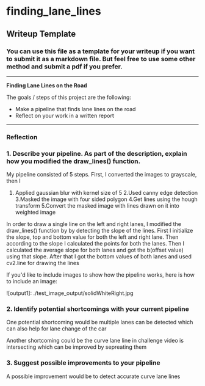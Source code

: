 # finding_lane_lines

## Writeup Template

### You can use this file as a template for your writeup if you want to submit it as a markdown file. But feel free to use some other method and submit a pdf if you prefer.

---

**Finding Lane Lines on the Road**

The goals / steps of this project are the following:
* Make a pipeline that finds lane lines on the road
* Reflect on your work in a written report


[//]: # (Image References)

[image1]: ./examples/grayscale.jpg "Grayscale"

---

### Reflection

### 1. Describe your pipeline. As part of the description, explain how you modified the draw_lines() function.

My pipeline consisted of 5 steps. First, I converted the images to grayscale, then I
  1. Applied gaussian blur with kernel size of 5
  2.Used canny edge detection
  3.Masked the image with four sided polygon
  4.Get lines using the hough transform
  5.Convert the masked image with lines drawn on it into weighted image

In order to draw a single line on the left and right lanes, I modified the draw_lines() function by by detecting the slope of the lines.
First I initialize the slope, top and bottom value for both the left and right lane. Then according to the slope I calculated the points for both the lanes. Then I calculated the average slope for both lanes and got the b(offset value) using that slope. After that I got the bottom values of both lanes and used cv2.line for drawing the lines


If you'd like to include images to show how the pipeline works, here is how to include an image: 

![output1]: ./test_image_output/solidWhiteRight.jpg


### 2. Identify potential shortcomings with your current pipeline


One potential shortcoming would be multiple lanes can be detected which can also help for lane change of the car 

Another shortcoming could be the curve lane line in challenge video is intersecting which can be improved by sepreating them 


### 3. Suggest possible improvements to your pipeline

A possible improvement would be to detect accurate curve lane lines


